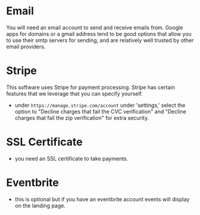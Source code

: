 # Email 

You will need an email account to send and receive emails from. Google apps for
domains or a gmail address tend to be good options that allow you to use their
smtp servers for sending, and are relatively well trusted by other email
providers. 

# Stripe 

This software uses Stripe for payment processing. Stripe has certain features
that we leverage that you can specify yourself. 

- under `https://manage.stripe.com/account` under 'settings,' select the option
  to "Decline charges that fail the CVC verification" and "Decline charges
  that fail the zip verification" for extra security.

# SSL Certificate

- you need an SSL certificate to take payments. 

# Eventbrite 

- this is optional but if you have an eventbrite account events will display on
  the landing page. 

